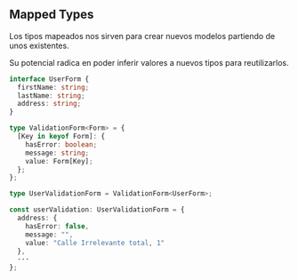 ## Mapped Types

Los tipos mapeados nos sirven para crear nuevos modelos partiendo de
unos existentes.

Su potencial radica en poder inferir valores a nuevos tipos para reutilizarlos.

```ts
interface UserForm {
  firstName: string;
  lastName: string;
  address: string;
}

type ValidationForm<Form> = {
  [Key in keyof Form]: {
    hasError: boolean;
    message: string;
    value: Form[Key];
  };
};

type UserValidationForm = ValidationForm<UserForm>;

const userValidation: UserValidationForm = {
  address: {
    hasError: false,
    message: "",
    value: "Calle Irrelevante total, 1"
  },
  ···
};
```
